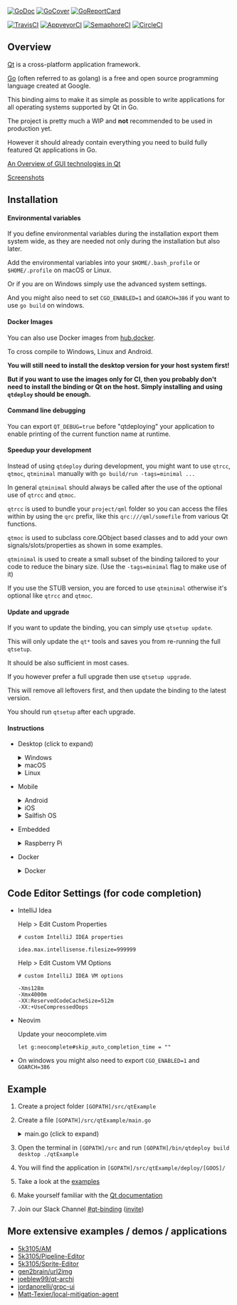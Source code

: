[![GoDoc](https://godoc.org/github.com/therecipe/qt?status.svg)](https://godoc.org/github.com/therecipe/qt)
[![GoCover](http://gocover.io/_badge/github.com/therecipe/qt)](http://gocover.io/github.com/therecipe/qt)
[![GoReportCard](https://goreportcard.com/badge/github.com/therecipe/qt)](https://goreportcard.com/report/github.com/therecipe/qt)

[![TravisCI](https://travis-ci.org/therecipe/qt.svg?branch=master)](https://travis-ci.org/therecipe/qt)
[![AppveyorCI](https://ci.appveyor.com/api/projects/status/github/therecipe/qt?branch=master&svg=true)](https://ci.appveyor.com/project/therecipe/qt)
[![SemaphoreCI](https://semaphoreci.com/api/v1/therecipe/qt/branches/master/shields_badge.svg)](https://semaphoreci.com/therecipe/qt)
[![CircleCI](https://circleci.com/gh/therecipe/qt/tree/master.svg?style=svg)](https://circleci.com/gh/therecipe/qt/tree/master)

## Overview

[Qt](https://en.wikipedia.org/wiki/Qt_(software)) is a cross-platform application framework.

[Go](https://en.wikipedia.org/wiki/Go_(programming_language)) (often referred to as golang) is a free and open source programming language created at Google.

This binding aims to make it as simple as possible to write applications for all operating systems supported by Qt in Go.

The project is pretty much a WIP and **not** recommended to be used in production yet.

However it should already contain everything you need to build fully featured Qt applications in Go.

[An Overview of GUI technologies in Qt](https://www.youtube.com/watch?v=WIRRoPxIerc)

[Screenshots](internal/screenshots)

## Installation

#### Environmental variables

If you define environmental variables during the installation export them system wide, as they are needed not only during the installation but also later.

Add the environmental variables into your `$HOME/.bash_profile` or `$HOME/.profile` on macOS or Linux.

Or if you are on Windows simply use the advanced system settings.

And you might also need to set `CGO_ENABLED=1` and `GOARCH=386` if you want to use `go build` on windows.

#### Docker Images

You can also use Docker images from [hub.docker](https://hub.docker.com/r/therecipe/qt).

To cross compile to Windows, Linux and Android.

**You will still need to install the desktop version for your host system first!**

**But if you want to use the images only for CI, then you probably don't need to install the binding or Qt on the host. Simply installing and using `qtdeploy` should be enough.**

#### Command line debugging

You can export `QT_DEBUG=true` before "qtdeploying" your application to enable printing of the current function name at runtime.

#### Speedup your development

Instead of using `qtdeploy` during development, you might want to use `qtrcc`, `qtmoc`, `qtminimal` manually with `go build/run -tags=minimal ...`

In general `qtminimal` should always be called after the use of the optional use of `qtrcc` and `qtmoc`.

`qtrcc` is used to bundle your `project/qml` folder so you can access the files within by using the `qrc` prefix, like this `qrc:///qml/somefile` from various Qt functions.

`qtmoc` is used to subclass core.QObject based classes and to add your own signals/slots/properties as shown in some examples.

`qtminimal` is used to create a small subset of the binding tailored to your code to reduce the binary size. (Use the `-tags=minimal` flag to make use of it)

If you use the STUB version, you are forced to use `qtminimal` otherwise it's optional like `qtrcc` and `qtmoc`.

#### Update and upgrade

If you want to update the binding, you can simply use `qtsetup update`.

This will only update the `qt*` tools and saves you from re-running the full `qtsetup`.

It should be also sufficient in most cases.

If you however prefer a full upgrade then use `qtsetup upgrade`.

This will remove all leftovers first, and then update the binding to the latest version.

You should run `qtsetup` after each upgrade.

#### Instructions

* Desktop (click to expand)

	<details>
	<summary>Windows</summary>

	1. Install Go >= 1.7.1 and setup a proper [**GOPATH**](https://golang.org/doc/code.html#GOPATH)

		* https://golang.org/doc/install?download=go1.8.windows-amd64.msi

	2. Install Qt 5.8.0 (with android support)

		* Install the official prebuilt package; you can also define a custom location with **QT_DIR**.
			* https://download.qt.io/official_releases/qt/5.8/5.8.0/qt-opensource-windows-x86-android-5.8.0.exe

		or (without android support)

		* Install the Qt-dev package with [MSYS2](http://msys2.github.io) and define **QT_MSYS2=true** or define a custom Qt location with **QT_MSYS2_DIR** (usually: C:\msys32\ or C:\msys64\);
			* `pacman -Syyu`
			* if you want to deploy 32-bit applications `pacman -S mingw-w64-i686-qt-creator mingw-w64-i686-qt5`
			* if you want to deploy 64-bit applications `pacman -S mingw-w64-x86_64-qt-creator mingw-w64-x86_64-qt5`
			* `pacman -Scc`

	3. Add the directory that contains **gcc** and **g++** to your **PATH** (not needed with MSYS2)

		* `C:\Qt\Qt5.8.0\Tools\mingw530_32\bin`

	4. Download the binding

		* `go get -u -v github.com/therecipe/qt/cmd/...`

	5. Generate, install and test (20 min) (MSYS2: run within the MSYS2 MinGW 32-bit or MSYS2 MinGW 64-bit shell)

		* `%GOPATH%\bin\qtsetup`

	6. Create your first [application](#example)

	7. Deploy applications with `%GOPATH%\bin\qtdeploy build desktop path\to\your\project` (MSYS2: run within the MSYS2 MinGW 32-bit or MSYS2 MinGW 64-bit shell)

	</details>

	<details>
	<summary>macOS</summary>

	1. Install Go >= 1.7.1 and setup a proper [**GOPATH**](https://golang.org/doc/code.html#GOPATH)

		* https://golang.org/doc/install?download=go1.8.darwin-amd64.pkg

	2. Install Qt 5.8.0 (with android/iOS support)

		* Install the official prebuilt package; you can also define a custom location with **QT_DIR**.
			* without iOS https://download.qt.io/official_releases/qt/5.8/5.8.0/qt-opensource-mac-x64-android-5.8.0.dmg
			* with iOS https://download.qt.io/official_releases/qt/5.8/5.8.0/qt-opensource-mac-x64-android-ios-5.8.0.dmg

		or (without android/iOS support)

		* Install the Qt-dev package with Homebrew and define **QT_HOMEBREW=true** or define a custom Qt location with **QT_DIR** (usually: /usr/local/opt/qt5/); if you want to link against homebrews Qt libs (**experimental**)
			* `brew install qt5`

	3. Install **Xcode** >= 7.2.0; you can also define a custom location with **XCODE_DIR**

		* https://itunes.apple.com/us/app/xcode/id497799835

	4. Download the binding

		* `go get -u -v github.com/therecipe/qt/cmd/...`

	5. Generate, install and test (20 min)

		* `$GOPATH/bin/qtsetup`

	6. Create your first [application](#example)

	7. Deploy applications with `$GOPATH/bin/qtdeploy build desktop path/to/your/project`

	</details>

	<details>
	<summary>Linux</summary>

	1. Install Go >= 1.7.1 and setup a proper [**GOPATH**](https://golang.org/doc/code.html#GOPATH)

		* https://golang.org/doc/install?download=go1.8.linux-amd64.tar.gz

	2. Install Qt 5.8.0 (with android support)

		* Install the official prebuilt package; you can also define a custom location with **QT_DIR**.
			* https://download.qt.io/official_releases/qt/5.8/5.8.0/qt-opensource-linux-x64-android-5.8.0.run

		or (without android support)

		* Install the Qt-dev package with your system package manager; if you want to link against your system Qt libs (**experimental**)
			* add **export QT_PKG_CONFIG=true** to your .profile or .bash_profile
			* if needed you can also define custom locations for the misc and doc dir with **QT_MISC_DIR** and/or **QT_DOC_DIR**
			* and you may want to define a custom pkg-config search path with **PKG_CONFIG_PATH**, if the default path points to old Qt pkg-config files

	3. Install **g++** >= 5 and **OpenGL** dependencies

		* Debian/Ubuntu (apt-get)
			* `sudo apt-get -y install build-essential libgl1-mesa-dev`

		* Fedora/RHEL/CentOS (yum)
			* `sudo yum -y groupinstall "C Development Tools and Libraries"`
			* `sudo yum -y install mesa-libGL-devel`

		* openSUSE (zypper)
			* `sudo zypper -n install -t pattern devel_basis`

	4. Download the binding

		* `go get -u -v github.com/therecipe/qt/cmd/...`

	5. Generate, install and test (20 min)

		* `$GOPATH/bin/qtsetup`

	6. Create your first [application](#example)

	7. Deploy applications with `$GOPATH/bin/qtdeploy build desktop path/to/your/project` (use the *.sh file to start your application)

	#### **Optional:** Cross compile for Windows on Debian/Ubuntu (**experimental**)

	1. Install Wine

		* `sudo apt-get -y install wine`

	2. Install MXE (M cross environment)

		* `echo "deb http://pkg.mxe.cc/repos/apt/debian jessie main" | sudo tee --append /etc/apt/sources.list.d/mxeapt.list > /dev/null`

		* `sudo apt-key adv --keyserver keyserver.ubuntu.com --recv-keys D43A795B73B16ABE9643FE1AFD8FFF16DB45C6AB`

		* `sudo apt-get update`

		* if you want to deploy 32-bit applications `sudo apt-get -y -qq install mxe-i686-w64-mingw32.shared-qt3d mxe-i686-w64-mingw32.shared-qtactiveqt mxe-i686-w64-mingw32.shared-qtbase mxe-i686-w64-mingw32.shared-qtcanvas3d mxe-i686-w64-mingw32.shared-qtcharts mxe-i686-w64-mingw32.shared-qtconnectivity mxe-i686-w64-mingw32.shared-qtdatavis3d mxe-i686-w64-mingw32.shared-qtdeclarative mxe-i686-w64-mingw32.shared-qtgamepad mxe-i686-w64-mingw32.shared-qtgraphicaleffects mxe-i686-w64-mingw32.shared-qtimageformats mxe-i686-w64-mingw32.shared-qtlocation mxe-i686-w64-mingw32.shared-qtmultimedia mxe-i686-w64-mingw32.shared-qtofficeopenxml mxe-i686-w64-mingw32.shared-qtpurchasing mxe-i686-w64-mingw32.shared-qtquickcontrols mxe-i686-w64-mingw32.shared-qtquickcontrols2 mxe-i686-w64-mingw32.shared-qtscript mxe-i686-w64-mingw32.shared-qtscxml mxe-i686-w64-mingw32.shared-qtsensors mxe-i686-w64-mingw32.shared-qtserialbus mxe-i686-w64-mingw32.shared-qtserialport mxe-i686-w64-mingw32.shared-qtservice mxe-i686-w64-mingw32.shared-qtsvg mxe-i686-w64-mingw32.shared-qtsystems mxe-i686-w64-mingw32.shared-qttools mxe-i686-w64-mingw32.shared-qttranslations mxe-i686-w64-mingw32.shared-qtvirtualkeyboard mxe-i686-w64-mingw32.shared-qtwebchannel mxe-i686-w64-mingw32.shared-qtwebkit mxe-i686-w64-mingw32.shared-qtwebsockets mxe-i686-w64-mingw32.shared-qtwinextras mxe-i686-w64-mingw32.shared-qtxlsxwriter mxe-i686-w64-mingw32.shared-qtxmlpatterns`

		* if you want to deploy 64-bit applications `sudo apt-get -y -qq install mxe-x86-64-w64-mingw32.shared-qt3d mxe-x86-64-w64-mingw32.shared-qtactiveqt mxe-x86-64-w64-mingw32.shared-qtbase mxe-x86-64-w64-mingw32.shared-qtcanvas3d mxe-x86-64-w64-mingw32.shared-qtcharts mxe-x86-64-w64-mingw32.shared-qtconnectivity mxe-x86-64-w64-mingw32.shared-qtdatavis3d mxe-x86-64-w64-mingw32.shared-qtdeclarative mxe-x86-64-w64-mingw32.shared-qtgamepad mxe-x86-64-w64-mingw32.shared-qtgraphicaleffects mxe-x86-64-w64-mingw32.shared-qtimageformats mxe-x86-64-w64-mingw32.shared-qtlocation mxe-x86-64-w64-mingw32.shared-qtmultimedia mxe-x86-64-w64-mingw32.shared-qtofficeopenxml mxe-x86-64-w64-mingw32.shared-qtpurchasing mxe-x86-64-w64-mingw32.shared-qtquickcontrols mxe-x86-64-w64-mingw32.shared-qtquickcontrols2 mxe-x86-64-w64-mingw32.shared-qtscript mxe-x86-64-w64-mingw32.shared-qtscxml mxe-x86-64-w64-mingw32.shared-qtsensors mxe-x86-64-w64-mingw32.shared-qtserialbus mxe-x86-64-w64-mingw32.shared-qtserialport mxe-x86-64-w64-mingw32.shared-qtservice mxe-x86-64-w64-mingw32.shared-qtsvg mxe-x86-64-w64-mingw32.shared-qtsystems mxe-x86-64-w64-mingw32.shared-qttools mxe-x86-64-w64-mingw32.shared-qttranslations mxe-x86-64-w64-mingw32.shared-qtvirtualkeyboard mxe-x86-64-w64-mingw32.shared-qtwebchannel mxe-x86-64-w64-mingw32.shared-qtwebkit mxe-x86-64-w64-mingw32.shared-qtwebsockets mxe-x86-64-w64-mingw32.shared-qtwinextras mxe-x86-64-w64-mingw32.shared-qtxlsxwriter mxe-x86-64-w64-mingw32.shared-qtxmlpatterns`

	3. Export `QT_MXE_ARCH=386` to deploy 32-bit applications or `QT_MXE_ARCH=amd64` to deploy 64-bit applications.

	4. Generate, install and test (20 min)

		* `$GOPATH/bin/qtsetup full windows`

	5. Deploy applications with `$GOPATH/bin/qtdeploy build windows path/to/your/project`

	</details>

* Mobile

	<details>
	<summary>Android</summary>

	1. Install the desktop version for Windows, macOS or Linux

	2. Unzip the Android SDK in `C:\android-sdk-windows\` or `$HOME/android-sdk-macosx/` or `$HOME/android-sdk-linux/`; you can also define a custom location with **ANDROID_SDK_DIR**
		* https://dl.google.com/android/repository/tools_r25.2.5-windows.zip
		* https://dl.google.com/android/repository/tools_r25.2.5-macosx.zip
		* https://dl.google.com/android/repository/tools_r25.2.5-linux.zip

	3. Install the SDK dependencies with `C:\android-sdk-windows\tools\android.bat` or `$HOME/android-sdk-{ macosx | linux }/tools/android`
		* Tools
			* Android SDK Build-tools (25.0.4)
		* Android 7.1.1 (API 25)
			* SDK Platform
		* Extras (Windows only)
			* Google USB Driver

	4. Unzip the Android NDK in `C:\` or `$HOME`; you can also define a custom location with **ANDROID_NDK_DIR**
		* https://dl.google.com/android/repository/android-ndk-r13b-windows-x86_64.zip
		* https://dl.google.com/android/repository/android-ndk-r13b-darwin-x86_64.zip
		* https://dl.google.com/android/repository/android-ndk-r13b-linux-x86_64.zip

	5. Install Java SE Development Kit >= 8 (Linux: install in `$HOME/jdk/`); you can also define a custom location with **JDK_DIR**
		* https://www.oracle.com/technetwork/java/javase/downloads/jdk8-downloads-2133151.html

	6. Install and test (20 min)

		* `%GOPATH%\bin\qtsetup full android`

			or

		* `$GOPATH/bin/qtsetup full android`

	7. Create your first [application](#example)

	8. Deploy applications with `[GOPATH]/bin/qtdeploy build android path/to/your/project`

	9. [More info for permissions, app icon, java native interface etc](internal/docs/android.md)

	</details>

	<details>
	<summary>iOS</summary>

	1. Install the desktop version for macOS

	2. Install and test (20 min)

		* `$GOPATH/bin/qtsetup full ios && $GOPATH/bin/qtsetup full ios-simulator`

	3. Create your first [application](#example)

	4. Deploy applications with `$GOPATH/bin/qtdeploy build ios path/to/your/project` or `$GOPATH/bin/qtdeploy build ios-simulator path/to/your/project`
	</details>

	<details>
	<summary>Sailfish OS</summary>

	1. Install the desktop version for Windows, macOS or Linux (**Qt <= 5.7.x required**)

	2. Install VirtualBox; you can also define a custom location with **VIRTUALBOX_DIR**
		* http://download.virtualbox.org/virtualbox/5.1.14/VirtualBox-5.1.14-112924-Win.exe
		* http://download.virtualbox.org/virtualbox/5.1.14/VirtualBox-5.1.14-112924-OSX.dmg
		* http://download.virtualbox.org/virtualbox/5.1.14/VirtualBox-5.1.14-112924-Linux_amd64.run

	3. Install the Sailfish OS SDK; you can also define a custom location with **SAILFISH_DIR**
		* https://releases.sailfishos.org/sdk/installers/1611/SailfishOSSDK-Beta-1611-Qt5-windows-offline.exe
		* https://releases.sailfishos.org/sdk/installers/1611/SailfishOSSDK-Beta-1611-Qt5-mac-offline.dmg
		* https://releases.sailfishos.org/sdk/installers/1611/SailfishOSSDK-Beta-1611-Qt5-linux-64-offline.run

	4. Install and test (20 min)

		* `%GOPATH%\bin\qtsetup full sailfish && %GOPATH%\bin\qtsetup full sailfish-emulator`

			or

		* `$GOPATH/bin/qtsetup full sailfish && $GOPATH/bin/qtsetup full sailfish-emulator`

	5. Create your first [application](#example)

	6. Deploy applications with `[GOPATH]/bin/qtdeploy build sailfish path/to/your/project` or `[GOPATH]/bin/qtdeploy build sailfish-emulator path/to/your/project`

	</details>

* Embedded

	<details>
	<summary>Raspberry Pi</summary>

	1. Install the desktop version for Linux

	2. Create a folder `$HOME/raspi`

		* `mkdir $HOME/raspi`

	3. Download and unpack the Qt source

		* `cd $HOME/raspi && wget https://download.qt.io/official_releases/qt/5.8/5.8.0/single/qt-everywhere-opensource-src-5.8.0.tar.gz`
		* `tar -xzf qt-everywhere-opensource-src-5.8.0.tar.gz qt-everywhere-opensource-src-5.8.0`

	4. Patch Qt Source

		* `cd $HOME/raspi/qt-everywhere-opensource-src-5.8.0/qtbase && sed -i 's/c++1z/c++11/' ./mkspecs/devices/linux-rpi3-g++/qmake.conf`

		* `cd $HOME/raspi/qt-everywhere-opensource-src-5.8.0/qtwayland && wget https://github.com/qtproject/qtwayland/commit/75294be3.patch && patch -p1 -i 75294be3.patch`

	5. Download the cross compiler; you can also define a custom location with **RPI_TOOLS_DIR** (but then you might need to manually change commands from here on during the setup)

		* `cd $HOME/raspi && git clone --depth 1 https://github.com/raspberrypi/tools.git`

	6. Get dependencies and install Arch Linux on your SD card

		* `sudo apt-get -y install bsdtar libwayland-dev flex bison gperf python`

		* Raspberry Pi 1
			* https://archlinuxarm.org/platforms/armv6/raspberry-pi

		* Raspberry Pi 2
			* https://archlinuxarm.org/platforms/armv7/broadcom/raspberry-pi-2

		* Raspberry Pi 3
			* https://archlinuxarm.org/platforms/armv8/broadcom/raspberry-pi-3

	7. Start your Raspberry Pi

	8. Enable root login over ssh

		* `export RASPI_IP=192.168.XXX.XXX` (replace XXX.XXX with the valid ip ending)

		* `ssh alarm@$RASPI_IP` (password: alarm)

		* `su` (password: root)

		* `sed -i 's/#PermitRootLogin/PermitRootLogin/' /etc/ssh/sshd_config && sed -i 's/prohibit-password/yes/' /etc/ssh/sshd_config && systemctl restart sshd.service`

	9. Update and install dependencies (5 min)

		* `pacman -Syyu`

		* `pacman -S fontconfig icu libinput libjpeg-turbo libproxy libsm libxi libxkbcommon-x11 libxrender tslib xcb-util-image xcb-util-keysyms xcb-util-wm freetds gtk3 libfbclient libmariadbclient mtdev postgresql-libs unixodbc assimp bluez-libs sdl2 jasper libmng libwebp gst-plugins-base-libs libpulse openal gst-plugins-bad hunspell libxcomposite wayland gst-plugins-base libxslt gst-plugins-good ffmpeg jsoncpp libevent libsrtp libvpx libxcursor libxrandr libxss libxtst nss opus protobuf snappy xcb-util xcb-util-cursor xcb-util-renderutil xcb-util-xrm libxfixes libxshmfence libxext libx11 libxcb libice weston ttf-freefont lxde gamin xorg-server xorg-xinit xorg-server-utils mesa xf86-video-fbdev xf86-video-vesa xorg-server-xwayland xf86-input-libinput gst-plugins-ugly sqlite2 cups xorg-server-devel rsync`

		* `pacman -Scc`

		* Raspberry Pi 1
			* `sed -i 's/gpu_mem=64/gpu_mem=128/' /boot/config.txt`
			* `echo "exec startlxde" >> $HOME/.xinitrc && mkdir $HOME/.config/ && echo -e "[core]\nbackend=fbdev-backend.so\nmodules=xwayland.so" >> $HOME/.config/weston.ini`

			**experimental**: enable OpenGL under X; will break most applications
			* `echo "dtoverlay=vc4-kms-v3d,cma-128" >> /boot/config.txt && sed -i 's/fbdev-backend/drm-backend/' $HOME/.config/weston.ini`

		* Raspberry Pi 2 or 3
			* `sed -i 's/gpu_mem=64/gpu_mem=256/' /boot/config.txt`
			* `echo "exec startlxde" >> $HOME/.xinitrc && mkdir $HOME/.config/ && echo -e "[core]\nbackend=fbdev-backend.so\nmodules=xwayland.so" >> $HOME/.config/weston.ini`

			**experimental**: enable OpenGL under X; will break most applications
			* `echo "dtoverlay=vc4-kms-v3d,cma-256" >> /boot/config.txt && sed -i 's/fbdev-backend/drm-backend/' $HOME/.config/weston.ini`

		* `reboot`

	10. Get sysroot for cross compiling (password: root) (5 min)

		* `cd $HOME/raspi && mkdir sysroot sysroot/usr sysroot/opt`

		* `rsync -avz root@$RASPI_IP:/lib sysroot --delete`

		* `rsync -avz root@$RASPI_IP:/usr/include sysroot/usr --delete`

		* `rsync -avz root@$RASPI_IP:/usr/lib sysroot/usr --delete`

		* `rsync -avz root@$RASPI_IP:/opt/vc sysroot/opt --delete`

	11. Prepare sysroot; you can also define a custom location with **RPI1_SYSROOT_DIR**, **RPI2_SYSROOT_DIR** or **RPI3_SYSROOT_DIR** (but then you might need to manually change commands from here on during the setup)

		* `cd $HOME/raspi && wget https://raw.githubusercontent.com/riscv/riscv-poky/master/scripts/sysroot-relativelinks.py`
		* `chmod +x sysroot-relativelinks.py && ./sysroot-relativelinks.py sysroot`

	12. Build Qt (2 hours)

		* `cd $HOME/raspi/qt-everywhere-opensource-src-5.8.0`

		* make sure `QT_DIR` points to your desktop installation of Qt; you may also want to tweak the configure command below, if you put the tools or the sysroot in an alternative location

		* Raspberry Pi 1
			* `./configure -opengl es2 -device linux-rasp-pi-g++ -device-option CROSS_COMPILE=$HOME/raspi/tools/arm-bcm2708/arm-rpi-4.9.3-linux-gnueabihf/bin/arm-linux-gnueabihf- -sysroot $HOME/raspi/sysroot -opensource -confirm-license -make libs -skip webengine -nomake tools -nomake examples -extprefix $QT_DIR/5.8/rpi1 -I $HOME/raspi/sysroot/opt/vc/include -I $HOME/raspi/sysroot/opt/vc/include/interface/vcos -I $HOME/raspi/sysroot/opt/vc/include/interface/vcos/pthreads -I $HOME/raspi/sysroot/opt/vc/include/interface/vmcs_host/linux -silent`

		* Raspberry Pi 2
			* `./configure -opengl es2 -device linux-rasp-pi2-g++ -device-option CROSS_COMPILE=$HOME/raspi/tools/arm-bcm2708/arm-rpi-4.9.3-linux-gnueabihf/bin/arm-linux-gnueabihf- -sysroot $HOME/raspi/sysroot -opensource -confirm-license -make libs -skip webengine -nomake tools -nomake examples -extprefix $QT_DIR/5.8/rpi2 -I $HOME/raspi/sysroot/opt/vc/include -I $HOME/raspi/sysroot/opt/vc/include/interface/vcos -I $HOME/raspi/sysroot/opt/vc/include/interface/vcos/pthreads -I $HOME/raspi/sysroot/opt/vc/include/interface/vmcs_host/linux -silent`

		* Raspberry Pi 3
			* `./configure -opengl es2 -device linux-rpi3-g++ -device-option CROSS_COMPILE=$HOME/raspi/tools/arm-bcm2708/arm-rpi-4.9.3-linux-gnueabihf/bin/arm-linux-gnueabihf- -sysroot $HOME/raspi/sysroot -opensource -confirm-license -make libs -skip webengine -nomake tools -nomake examples -extprefix $QT_DIR/5.8/rpi3 -I $HOME/raspi/sysroot/opt/vc/include -I $HOME/raspi/sysroot/opt/vc/include/interface/vcos -I $HOME/raspi/sysroot/opt/vc/include/interface/vcos/pthreads -I $HOME/raspi/sysroot/opt/vc/include/interface/vmcs_host/linux -silent`

		* `make -k -i && sudo make -k -i install`

	13. Prepare the Qt directory

		* `sudo chown -R $USER $QT_DIR`

	14. Install and test the binding (20 min)

		* Raspberry Pi 1
			* `$GOPATH/bin/qtsetup full rpi1`

		* Raspberry Pi 2
			* `$GOPATH/bin/qtsetup full rpi2`

		* Raspberry Pi 3
			* `$GOPATH/bin/qtsetup full rpi3`

	15. Notes

		* run `startx &` before starting an application with `-platform xcb` (qml/quick applications won't work; they may work with Qt 5.8)

		* run `weston &` or `weston --tty=1 &` (via ssh) or create your own [compositor](https://doc.qt.io/qt-5/qtwaylandcompositor-index.html) before starting an application with `-platform wayland-egl` (qml/quick applications won't work; they may work with Qt 5.8)

		* you can increase the available gpu memory by editing `/boot/config.txt`

	16. Create your first [application](#example)

	17. Deploy applications with `$GOPATH/bin/qtdeploy build rpiX path/to/your/project` (replace X with 1, 2 or 3) (use the *.sh file to start your application)

	</details>

* Docker

	<details>
	<summary>Docker</summary>

	1. Install the desktop version for Windows, macOS or Linux

	2. Install and start [Docker](https://www.docker.com)

	3. Share your **GOPATH** host directory as a [data volume](https://docs.docker.com/engine/tutorials/dockervolumes/#/mount-a-host-directory-as-a-data-volume) with Docker.
	And make sure your Project folder is in your **GOPATH**.

	4. Download the necessary Docker image(s) and run the setup.


	* For cross compiling to Windows:

		* `docker pull therecipe/qt:windows_32_shared` (to deploy 32-bit dynamically linked applications)

		* `docker pull therecipe/qt:windows_64_shared` (to deploy 64-bit dynamically linked applications)

		* `docker pull therecipe/qt:windows_32_static` (to deploy 32-bit statically linked applications)

		* `docker pull therecipe/qt:windows_64_static` (to deploy 64-bit statically linked applications)

		* **Optional:** Install [Wine](https://www.winehq.org) to test your applications.

		* define `QT_MXE_ARCH=386` to deploy 32-bit applications or `QT_MXE_ARCH=amd64` to deploy 64-bit applications

		* define `QT_MXE_STATIC=true` to deploy statically linked applications

		* `$GOPATH/bin/qtsetup -docker full windows`

		* Deploy applications with `$GOPATH/bin/qtdeploy build windows path/to/your/project docker`

	* For cross compiling to Linux:

		* `docker pull therecipe/qt:linux`

		* `$GOPATH/bin/qtsetup -docker full linux`

		* Deploy applications with `$GOPATH/bin/qtdeploy build linux path/to/your/project docker`

	* For cross compiling to Android:

		* `docker pull therecipe/qt:android`

		* `$GOPATH/bin/qtsetup -docker full android`

		* Deploy applications with `$GOPATH/bin/qtdeploy build android path/to/your/project docker`

	</details>

## Code Editor Settings (for code completion)

* IntelliJ Idea

    Help > Edit Custom Properties
    ```
    # custom IntelliJ IDEA properties

    idea.max.intellisense.filesize=999999
    ```

    Help > Edit Custom VM Options

    ```
    # custom IntelliJ IDEA VM options

    -Xms128m
    -Xmx4000m
    -XX:ReservedCodeCacheSize=512m
    -XX:+UseCompressedOops
    ```

* Neovim

    Update your neocomplete.vim
    ```
    let g:neocomplete#skip_auto_completion_time = ""
    ```

* On windows you might also need to export `CGO_ENABLED=1` and `GOARCH=386`

## Example

1. Create a project folder `[GOPATH]/src/qtExample`

2. Create a file `[GOPATH]/src/qtExample/main.go`

	<details>
	<summary>main.go (click to expand)</summary>

	```go
	package main

	import (
		"os"

		"github.com/therecipe/qt/core"
		"github.com/therecipe/qt/widgets"
	)

	func main() {
		widgets.NewQApplication(len(os.Args), os.Args)

		//create a window
		var window = widgets.NewQMainWindow(nil, 0)
		window.SetWindowTitle("Hello World Example")
		window.SetMinimumSize2(200, 200)

		//create a layout
		var layout = widgets.NewQVBoxLayout()

		//add the layout to the centralWidget
		var centralWidget = widgets.NewQWidget(window, 0)
		centralWidget.SetLayout(layout)

		//create a button and connect the clicked signal
		var button = widgets.NewQPushButton2("Click me!", nil)
		button.ConnectClicked(func(flag bool) {
			widgets.QMessageBox_Information(nil, "OK", "You clicked me!", widgets.QMessageBox__Ok, widgets.QMessageBox__Ok)
		})

		//add the button to the layout
		layout.AddWidget(button, 0, core.Qt__AlignCenter)

		//add the centralWidget to the window and show the window
		window.SetCentralWidget(centralWidget)
		window.Show()

		widgets.QApplication_Exec()
	}
	```

	</details>

3. Open the terminal in `[GOPATH]/src` and run `[GOPATH]/bin/qtdeploy build desktop ./qtExample`

4. You will find the application in `[GOPATH]/src/qtExample/deploy/[GOOS]/`

5. Take a look at the [examples](https://github.com/therecipe/qt/tree/master/internal/examples)

6. Make yourself familiar with the [Qt documentation](https://doc.qt.io/qt-5/classes.html)

7. Join our Slack Channel [#qt-binding](https://gophers.slack.com/messages/qt-binding/details) ([invite](https://invite.slack.golangbridge.org))

## More extensive examples / demos / applications

* [5k3105/AM](https://github.com/5k3105/AM)
* [5k3105/Pipeline-Editor](https://github.com/5k3105/Pipeline-Editor)
* [5k3105/Sprite-Editor](https://github.com/5k3105/Sprite-Editor)
* [gen2brain/url2img](https://github.com/gen2brain/url2img)
* [joeblew99/qt-archi](https://github.com/joeblew99/qt-archi)
* [jordanorelli/grpc-ui](https://github.com/jordanorelli/grpc-ui)
* [Matt-Texier/local-mitigation-agent](https://github.com/Matt-Texier/local-mitigation-agent)
